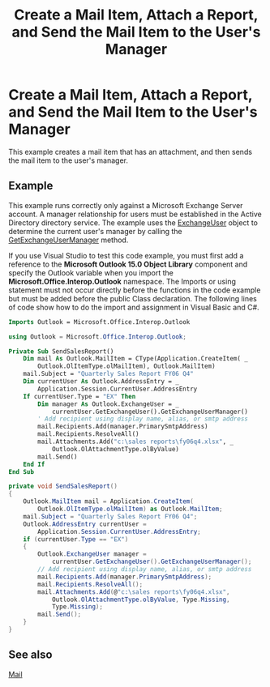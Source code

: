 ﻿---
title: "Create a Mail Item, Attach a Report, and Send the Mail Item to the User's Manager"
TOCTitle: "Create a Mail Item, Attach a Report, and Send the Mail Item to the User's Manager"
ms:assetid: 15c26c3b-5e86-4e28-92c5-7389572521da
ms:mtpsurl: https://msdn.microsoft.com/en-us/library/Bb644320(v=office.15)
ms:contentKeyID: 55119866
ms.date: 07/24/2014
mtps_version: v=office.15



---

# Create a Mail Item, Attach a Report, and Send the Mail Item to the User's Manager

This example creates a mail item that has an attachment, and then sends the mail item to the user's manager.

## Example

This example runs correctly only against a Microsoft Exchange Server account. A manager relationship for users must be established in the Active Directory directory service. The example uses the [ExchangeUser](https://msdn.microsoft.com/en-us/library/bb609574\(v=office.15\)) object to determine the current user's manager by calling the [GetExchangeUserManager](https://msdn.microsoft.com/en-us/library/bb646656\(v=office.15\)) method.

If you use Visual Studio to test this code example, you must first add a reference to the **Microsoft Outlook 15.0 Object Library** component and specify the Outlook variable when you import the **Microsoft.Office.Interop.Outlook** namespace. The Imports or using statement must not occur directly before the functions in the code example but must be added before the public Class declaration. The following lines of code show how to do the import and assignment in Visual Basic and C\#.

```vb
Imports Outlook = Microsoft.Office.Interop.Outlook
```

```csharp
using Outlook = Microsoft.Office.Interop.Outlook;
```

```vb
Private Sub SendSalesReport()
    Dim mail As Outlook.MailItem = CType(Application.CreateItem( _
        Outlook.OlItemType.olMailItem), Outlook.MailItem)
    mail.Subject = "Quarterly Sales Report FY06 Q4"
    Dim currentUser As Outlook.AddressEntry = _
        Application.Session.CurrentUser.AddressEntry
    If currentUser.Type = "EX" Then
        Dim manager As Outlook.ExchangeUser = _
            currentUser.GetExchangeUser().GetExchangeUserManager()
        ' Add recipient using display name, alias, or smtp address
        mail.Recipients.Add(manager.PrimarySmtpAddress)
        mail.Recipients.ResolveAll()
        mail.Attachments.Add("c:\sales reports\fy06q4.xlsx", _
            Outlook.OlAttachmentType.olByValue)
        mail.Send()
    End If
End Sub
```

```csharp
private void SendSalesReport()
{
    Outlook.MailItem mail = Application.CreateItem(
        Outlook.OlItemType.olMailItem) as Outlook.MailItem;
    mail.Subject = "Quarterly Sales Report FY06 Q4";
    Outlook.AddressEntry currentUser =
        Application.Session.CurrentUser.AddressEntry;
    if (currentUser.Type == "EX")
    {
        Outlook.ExchangeUser manager =
            currentUser.GetExchangeUser().GetExchangeUserManager();
        // Add recipient using display name, alias, or smtp address
        mail.Recipients.Add(manager.PrimarySmtpAddress);
        mail.Recipients.ResolveAll();
        mail.Attachments.Add(@"c:\sales reports\fy06q4.xlsx",
            Outlook.OlAttachmentType.olByValue, Type.Missing,
            Type.Missing);
        mail.Send();
    }
}
```

## See also



[Mail](mail.md)

